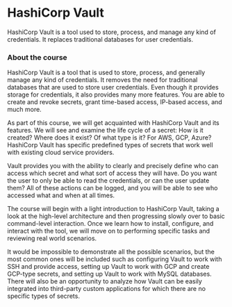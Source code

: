 # HashiCorp Vault
HashiCorp Vault is a tool used to store, process, and manage any kind of credentials. It replaces traditional databases for user credentials.

### About the course
HashiCorp Vault is a tool that is used to store, process, and generally manage any kind of credentials. It removes the need for traditional databases that are used to store user credentials. Even though it provides storage for credentials, it also provides many more features. You are able to create and revoke secrets, grant time-based access, IP-based access, and much more.

As part of this course, we will get acquainted with HashiCorp Vault and its features. We will see and examine the life cycle of a secret: How is it created? Where does it exist? Of what type is it? For AWS, GCP, Azure? HashiCorp Vault has specific predefined types of secrets that work well with existing cloud service providers.

Vault provides you with the ability to clearly and precisely define who can access which secret and what sort of access they will have. Do you want the user to only be able to read the credentials, or can the user update them? All of these actions can be logged, and you will be able to see who accessed what and when at all times.

The course will begin with a light introduction to HashiCorp Vault, taking a look at the high-level architecture and then progressing slowly over to basic command-level interaction. Once we learn how to install, configure, and interact with the tool, we will move on to performing specific tasks and reviewing real world scenarios.

It would be impossible to demonstrate all the possible scenarios, but the most common ones will be included such as configuring Vault to work with SSH and provide access, setting up Vault to work with GCP and create GCP-type secrets, and setting up Vault to work with MySQL databases. There will also be an opportunity to analyze how Vault can be easily integrated into third-party custom applications for which there are no specific types of secrets.
